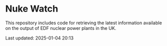 # Nuke Watch

This repository includes code for retrieving the latest information available on the output of EDF nuclear power plants in the UK.

Last updated: 2025-01-04 20:13